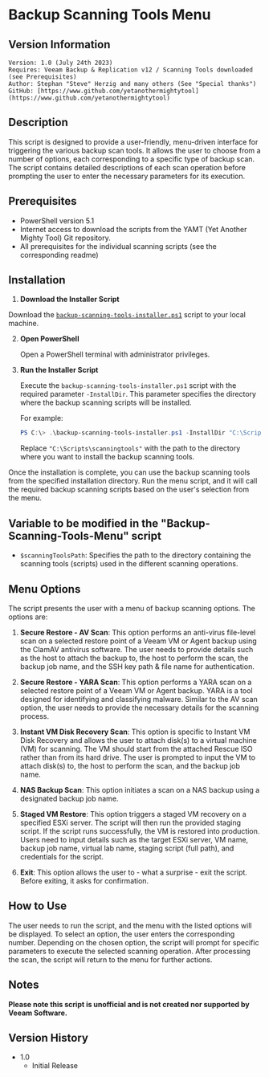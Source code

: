 # Backup Scanning Tools Menu

## Version Information
~~~~
Version: 1.0 (July 24th 2023)
Requires: Veeam Backup & Replication v12 / Scanning Tools downloaded (see Prerequisites)
Author: Stephan "Steve" Herzig and many others (See "Special thanks")
GitHub: [https://www.github.com/yetanothermightytool](https://www.github.com/yetanothermightytool)
~~~~

## Description
This script is designed to provide a user-friendly, menu-driven interface for triggering the various backup scan tools. It allows the user to choose from a number of options, each corresponding to a specific type of backup scan. The script contains detailed descriptions of each scan operation before prompting the user to enter the necessary parameters for its execution.

## Prerequisites

- PowerShell version 5.1
- Internet access to download the scripts from the YAMT (Yet Another Mighty Tool) Git repository.
- All prerequisites for the individual scanning scripts (see the corresponding readme)

## Installation 
1. **Download the Installer Script**

Download the [`backup-scanning-tools-installer.ps1`](https://github.com/yetanothermightytool/powershell/blob/master/vbr/backup-scanning-tools/backup-scanning-tools-installer.ps1) script to your local machine.

2. **Open PowerShell**

   Open a PowerShell terminal with administrator privileges.

3. **Run the Installer Script**

   Execute the `backup-scanning-tools-installer.ps1` script with the required parameter `-InstallDir`. This parameter specifies the directory where the backup scanning scripts will be installed.

   For example:
   ```powershell
   PS C:\> .\backup-scanning-tools-installer.ps1 -InstallDir "C:\Scripts\scanningtools"
   ```

   Replace `"C:\Scripts\scanningtools"` with the path to the directory where you want to install the backup scanning tools.

Once the installation is complete, you can use the backup scanning tools from the specified installation directory. Run the menu script, and it will call the required backup scanning scripts based on the user's selection from the menu.


## Variable to be modified in the "Backup-Scanning-Tools-Menu" script

- `$scanningToolsPath`: Specifies the path to the directory containing the scanning tools (scripts) used in the different scanning operations.

## Menu Options

The script presents the user with a menu of backup scanning options. The options are:

1. **Secure Restore - AV Scan**: This option performs an anti-virus file-level scan on a selected restore point of a Veeam VM or Agent backup using the ClamAV antivirus software. The user needs to provide details such as the host to attach the backup to, the host to perform the scan, the backup job name, and the SSH key path & file name for authentication.

2. **Secure Restore - YARA Scan**: This option performs a YARA scan on a selected restore point of a Veeam VM or Agent backup. YARA is a tool designed for identifying and classifying malware. Similar to the AV scan option, the user needs to provide the necessary details for the scanning process.

3. **Instant VM Disk Recovery Scan**: This option is specific to Instant VM Disk Recovery and allows the user to attach disk(s) to a virtual machine (VM) for scanning. The VM should start from the attached Rescue ISO rather than from its hard drive. The user is prompted to input the VM to attach disk(s) to, the host to perform the scan, and the backup job name.

4. **NAS Backup Scan**: This option initiates a scan on a NAS backup using a designated backup job name.

5. **Staged VM Restore**: This option triggers a staged VM recovery on a specified ESXi server. The script will then run the provided staging script. If the script runs successfully, the VM is restored into production. Users need to input details such as the target ESXi server, VM name, backup job name, virtual lab name, staging script (full path), and credentials for the script.

6. **Exit**: This option allows the user to - what a surprise - exit the script. Before exiting, it asks for confirmation.

## How to Use

The user needs to run the script, and the menu with the listed options will be displayed. To select an option, the user enters the corresponding number. Depending on the chosen option, the script will prompt for specific parameters to execute the selected scanning operation. After processing the scan, the script will return to the menu for further actions.

## Notes

**Please note this script is unofficial and is not created nor supported by Veeam Software.**

## Version History

* 1.0
    * Initial Release
